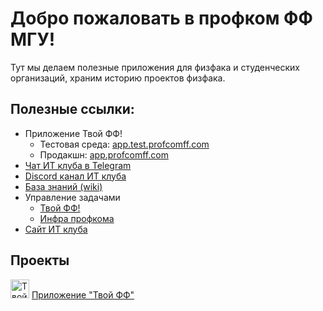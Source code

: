 # Добро пожаловать в профком ФФ МГУ!

Тут мы делаем полезные приложения для физфака и студенческих организаций, храним историю проектов физфака.

## Полезные ссылки:
* Приложение Твой ФФ!
    * Тестовая среда: [app.test.profcomff.com](https://app.test.profcomff.com)
    * Продакшн: [app.profcomff.com](https://app.profcomff.com)
* [Чат ИТ клуба в Telegram](https://t.me/+eIMtCymYDepmN2Ey)
* [Discord канал ИТ клуба](https://discord.gg/W5jS3PfCjD)
* [База знаний (wiki)](https://github.com/profcomff/general/wiki)
* Управление задачами 
    * [Твой ФФ!](https://github.com/orgs/profcomff/projects/7)
    * [Инфра профкома](https://github.com/orgs/profcomff/projects/8)
* [Сайт ИТ клуба](https://pages.profcomff.com/)

## Проекты

[<img alt="Твой ФФ" width="30px" src="https://cdn.profcomff.com/app/logo/logo_ff.svg" />](https://app.profcomff.com)
[Приложение "Твой ФФ"](https://app.profcomff.com)
